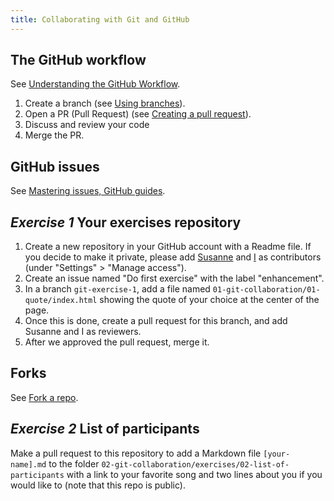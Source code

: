 ```yaml
---
title: Collaborating with Git and GitHub
---
```


## The GitHub workflow

See [Understanding the GitHub Workflow](https://guides.github.com/introduction/flow/).

1. Create a branch (see [Using branches](https://www.atlassian.com/git/tutorials/using-branches)).
2. Open a PR (Pull Request) (see [Creating a pull request](https://docs.github.com/en/github/collaborating-with-pull-requests/proposing-changes-to-your-work-with-pull-requests/creating-a-pull-request)).
3. Discuss and review your code
4. Merge the PR.

## GitHub issues

See [Mastering issues, GitHub guides](https://guides.github.com/features/issues/).

## <em class="type">Exercise 1</em> Your exercises repository

1. Create a new repository in your GitHub account with a Readme file. If you decide to make it private, please add [Susanne](https://github.com/sardaykin) and [I](https://github.com/mbovel/) as contributors (under "Settings" > "Manage access").
2. Create an issue named "Do first exercise" with the label "enhancement".
3. In a branch `git-exercise-1`, add a file named `01-git-collaboration/01-quote/index.html` showing the quote of your choice at the center of the page.
4. Once this is done, create a pull request for this branch, and add Susanne and I as reviewers.
5. After we approved the pull request, merge it.

## Forks

See [Fork a repo](https://docs.github.com/en/github/getting-started-with-github/quickstart/fork-a-repo).

## <em class="type">Exercise 2</em> List of participants

Make a pull request to this repository to add a Markdown file `[your-name].md` to the folder `02-git-collaboration/exercises/02-list-of-participants` with a link to your favorite song and two lines about you if you would like to (note that this repo is public).
